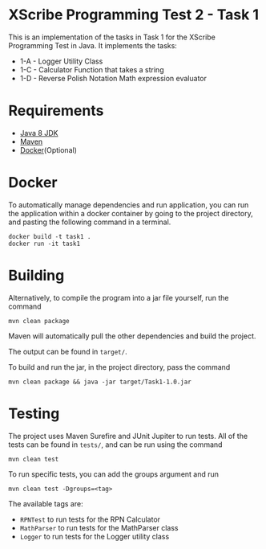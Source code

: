 # XScribe Programming Test 2 - Task 1
This is an implementation of the tasks in Task 1 for the XScribe Programming Test in Java.
It implements the tasks:
- 1-A - Logger Utility Class
- 1-C - Calculator Function that takes a string
- 1-D - Reverse Polish Notation Math expression evaluator

# Requirements
- [Java 8 JDK](https://www.java.com/download/ie_manual.jsp)
- [Maven](https://maven.apache.org/download.cgi)
- [Docker](https://docs.docker.com/get-docker/)(Optional)

# Docker
To automatically manage dependencies and run application, you can run the application
within a docker container by going to the project directory, 
and pasting the following command in a terminal.

```
docker build -t task1 .
docker run -it task1
```

# Building

Alternatively, to compile the program into a jar file yourself,
run the command
```
mvn clean package
```


Maven will automatically pull the other dependencies and build the project.

The output can be found in `target/`.


To build and run the jar, in the project directory, pass the command
```
mvn clean package && java -jar target/Task1-1.0.jar
```

# Testing
The project uses Maven Surefire and JUnit Jupiter to run tests.
All of the tests can be found in `tests/`, and can be run using the command
```
mvn clean test
```

To run specific tests, you can add the groups argument and run
```
mvn clean test -Dgroups=<tag>
```

The available tags are:
- `RPNTest` to run tests for the RPN Calculator
- `MathParser` to run tests for the MathParser class
- `Logger` to run tests for the Logger utility class
